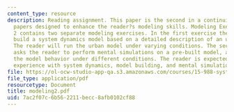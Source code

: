 ```yaml
---
content_type: resource
description: Reading assignment. This paper is the second in a continuing series of
  papers designed to enhance the reader?s modeling skills. Modeling Exercises Section
  2 contains two separate modeling exercises. In the first exercise the reader will
  build a system dynamics model based on a detailed description of an urban system.
  The reader will run the urban model under varying conditions. The second exercise
  asks the reader to perform mental simulations on a pre-built model, and to estimate
  the model behavior under different conditions. The reader is expected to have prior
  experience with system dynamics, model building, and mental simulation.
file: https://ol-ocw-studio-app-qa.s3.amazonaws.com/courses/15-988-system-dynamics-self-study-fall-1998-spring-1999/7ac2f07c6b562211becc8afb0102cf88_modeling2.pdf
file_type: application/pdf
resourcetype: Document
title: modeling2.pdf
uid: 7ac2f07c-6b56-2211-becc-8afb0102cf88
---
```

